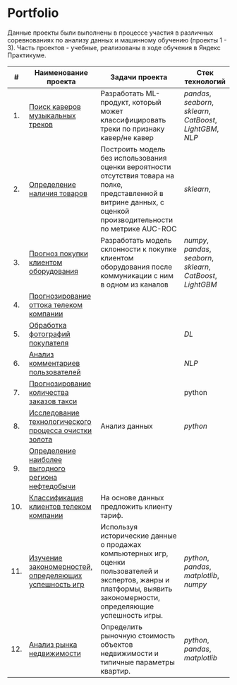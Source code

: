 # Portfolio

Данные проекты были выполнены в процессе участия в различных соревнованиях по анализу данных и машинному обучению (проекты 1 - 3). 
Часть проектов - учебные, реализованы в ходе обучения в Яндекс Практикуме.

|**#**| **Наименование проекта** | **Задачи проекта** | **Стек технологий** |
|:---:|--------------------------|--------------|---------------------|
| 1.| [Поиск каверов музыкальных треков](https://github.com/OlgaVish/Portfolio/tree/main/Search_for_cover_tracks) | Разработать ML-продукт, который может классифицировать треки по признаку кавер/не кавер | _pandas_, _seaborn_, _sklearn_, _CatBoost_, _LightGBM_, _NLP_ |
| 2.| [Определение наличия товаров]() | Построить модель без использования оценки вероятности отсутствия товара на полке, представленной в витрине данных, с оценкой производительности по метрике AUC-ROC | _sklearn_, |
| 3.| [Прогноз покупки клиентом оборудования]() | Разработать модель склонности к покупке клиентом оборудования после коммуникации с ним в одном из каналов | _numpy_, _pandas_, _seaborn_, _sklearn_, _CatBoost_, _LightGBM_ |
| 4.| [Прогнозирование оттока телеком компании]() |  |  |
| 5.| [Обработка фотографий покупателя]() |  | _DL_ |
| 6.| [Анализ комментариев пользователей]() |  | _NLP_ |
| 7.| [Прогнозирование количества заказов такси]() |  | python |
| 8.| [Исследование технологического процесса очистки золота]() | Анализ данных| _python_ |
| 9.| [Определение наиболее выгодного региона нефтедобычи]() |  |  |
| 10.| [Классификация клиентов телеком компании]() | На основе данных предложить клиенту тариф. |  |
| 11.| [Изучение закономерностей, определяющих успешность игр]() | Используя исторические данные о продажах компьютерных игр, оценки пользователей и экспертов, жанры и платформы, выявить закономерности, определяющие успешность игры. | _python_, _pandas_, _matplotlib_, _numpy_ |
| 12.| [Анализ рынка недвижимости]() | Определить рыночную стоимость объектов недвижимости и типичные параметры квартир. | _python_, _pandas_, _matplotlib_|


